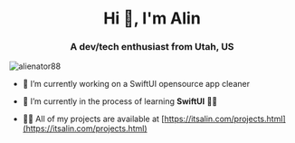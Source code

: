 <h1 align="center">Hi 👋, I'm Alin</h1>
<h3 align="center">A dev/tech enthusiast from Utah, US</h3>

<p align="left"> <img src="https://komarev.com/ghpvc/?username=alienator88&label=Profile%20views&color=0e75b6&style=flat" alt="alienator88" /> </p>

- 🔭 I’m currently working on a SwiftUI opensource app cleaner

- 🌱 I’m currently in the process of learning **SwiftUI** ☝🏻

- 👨‍💻 All of my projects are available at [https://itsalin.com/projects.html](https://itsalin.com/projects.html)
